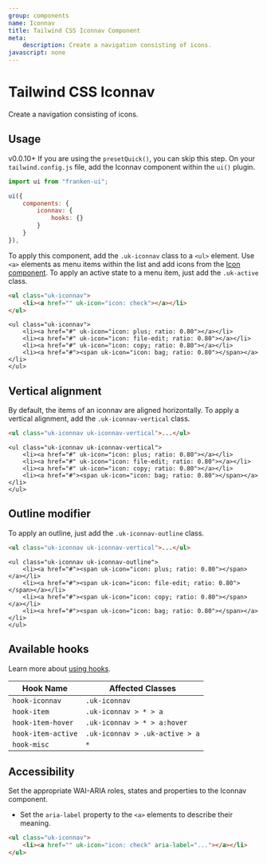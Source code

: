 ```yaml
---
group: components
name: Iconnav
title: Tailwind CSS Iconnav Component
meta:
    description: Create a navigation consisting of icons.
javascript: none
---
```


# Tailwind CSS Iconnav

<p class="mt-2 text-xl text-muted-foreground">Create a navigation consisting of icons.</p>

## Usage

<span class="uk-badge uk-badge-danger">v0.0.10+</span> If you are using the `presetQuick()`, you can skip this step. On your `tailwind.config.js` file, add the Iconnav component within the `ui()` plugin.

```javascript
import ui from "franken-ui";

ui({
    components: {
        iconnav: {
            hooks: {}
        }
    }
}),
```

To apply this component, add the `.uk-iconnav` class to a `<ul>`  element. Use `<a>` elements as menu items within the list and add icons from the [Icon component](icon.md). To apply an active state to a menu item, just add the `.uk-active` class.

```html
<ul class="uk-iconnav">
    <li><a href="" uk-icon="icon: check"></a></li>
</ul>
```

```example
<ul class="uk-iconnav">
    <li><a href="#" uk-icon="icon: plus; ratio: 0.80"></a></li>
    <li><a href="#" uk-icon="icon: file-edit; ratio: 0.80"></a></li>
    <li><a href="#" uk-icon="icon: copy; ratio: 0.80"></a></li>
    <li><a href="#"><span uk-icon="icon: bag; ratio: 0.80"></span></a></li>
</ul>
```

## Vertical alignment

By default, the items of an iconnav are aligned horizontally. To apply a vertical alignment, add the `.uk-iconnav-vertical` class.

```html
<ul class="uk-iconnav uk-iconnav-vertical">...</ul>
```

```example
<ul class="uk-iconnav uk-iconnav-vertical">
    <li><a href="#" uk-icon="icon: plus; ratio: 0.80"></a></li>
    <li><a href="#" uk-icon="icon: file-edit; ratio: 0.80"></a></li>
    <li><a href="#" uk-icon="icon: copy; ratio: 0.80"></a></li>
    <li><a href="#"><span uk-icon="icon: bag; ratio: 0.80"></span></a></li>
</ul>
```

## Outline modifier

To apply an outline, just add the `.uk-iconnav-outline` class.

```html
<ul class="uk-iconnav uk-iconnav-vertical">...</ul>
```

```example
<ul class="uk-iconnav uk-iconnav-outline">
    <li><a href="#"><span uk-icon="icon: plus; ratio: 0.80"></span></a></li>
    <li><a href="#"><span uk-icon="icon: file-edit; ratio: 0.80"></span></a></li>
    <li><a href="#"><span uk-icon="icon: copy; ratio: 0.80"></span></a></li>
    <li><a href="#"><span uk-icon="icon: bag; ratio: 0.80"></span></a></li>
</ul>
```

## Available hooks

Learn more about [using hooks](hooks.md).

| Hook Name          | Affected Classes               |
|--------------------|--------------------------------|
| `hook-iconnav`     | `.uk-iconnav`                  |
| `hook-item`        | `.uk-iconnav > * > a`          |
| `hook-item-hover`  | `.uk-iconnav > * > a:hover`    |
| `hook-item-active` | `.uk-iconnav > .uk-active > a` |
| `hook-misc`        | `*`                            |

## Accessibility

Set the appropriate WAI-ARIA roles, states and properties to the Iconnav component. 

- Set the `aria-label` property to the `<a>` elements to describe their meaning.

```html
<ul class="uk-iconnav">
    <li><a href="" uk-icon="icon: check" aria-label="..."></a></li>
</ul>
```
